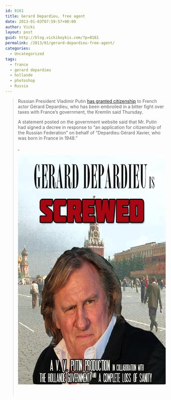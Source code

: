 ```yaml
---
id: 8161
title: Gerard Depardieu, free agent
date: 2013-01-03T07:59:57+00:00
author: Vicki
layout: post
guid: http://blog.vickiboykis.com/?p=8161
permalink: /2013/01/gerard-depardieu-free-agent/
categories:
  - Uncategorized
tags:
  - france
  - gerard depardieu
  - hollande
  - photoshop
  - Russia
---
```

> Russian President Vladimir Putin <a href="http://online.wsj.com/article/SB10001424127887323374504578218964069507962.html" target="_blank">has granted citizenship</a> to French actor Gérard Depardieu, who has been embroiled in a bitter fight over taxes with France&#8217;s government, the Kremlin said Thursday.
> 
> A statement posted on the government website said that Mr. Putin had signed a decree in response to &#8220;an application for citizenship of the Russian Federation&#8221; on behalf of &#8220;Depardieu Gérard Xavier, who was born in France in 1948.&#8221;
> 
> <div>
>   <div id="articleThumbnail_2">
>     <a href="http://www.usatoday.com/story/life/people/2013/01/03/gerard-depardieu-russia-putin/1806197/" target="_blank"><cite> </cite></a>
>   </div>
> </div>
> 
> <a href="http://blog.vickiboykis.com/2013/01/gerard-depardieu-free-agent/gerard-depardieu/" rel="attachment wp-att-8162"><img class="aligncenter size-full wp-image-8162" alt="Gerard Depardieu" src="https://raw.githubusercontent.com/veekaybee/wlb/gh-pages/assets/images/2013/01/Gerard-Depardieu.png" width="576" height="720" /></a>
> 
> &nbsp;